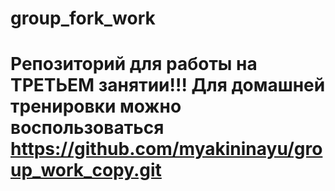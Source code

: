 # group_fork_work
# Репозиторий для работы на ТРЕТЬЕМ занятии!!! Для домашней тренировки можно воспользоваться https://github.com/myakininayu/group_work_copy.git
